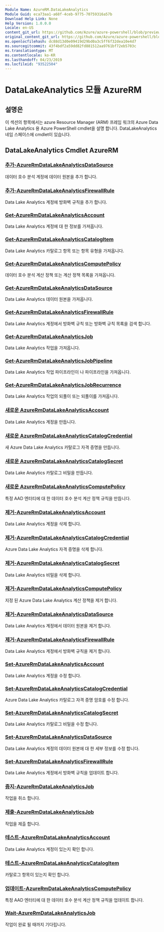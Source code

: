 ```yaml
---
Module Name: AzureRM.DataLakeAnalytics
Module Guid: eca73aa1-a68f-4ceb-9775-70759316a57b
Download Help Link: None
Help Version: 1.0.0.0
Locale: en-US
content_git_url: https://github.com/Azure/azure-powershell/blob/preview/src/ResourceManager/DataLakeAnalytics/Commands.DataLakeAnalytics/help/AzureRM.DataLakeAnalytics.md
original_content_git_url: https://github.com/Azure/azure-powershell/blob/preview/src/ResourceManager/DataLakeAnalytics/Commands.DataLakeAnalytics/help/AzureRM.DataLakeAnalytics.md
ms.openlocfilehash: dc88d13d0e09419d29bd0a3c5ff6f32dea10e4d7
ms.sourcegitcommit: 43f4bdf2a59dd82fd881512aa9761bf72eb5703c
ms.translationtype: MT
ms.contentlocale: ko-KR
ms.lasthandoff: 04/23/2019
ms.locfileid: "93522504"
---
```

# DataLakeAnalytics 모듈 AzureRM
## 설명은
이 섹션의 항목에서는 azure Resource Manager (ARM) 프레임 워크의 Azure Data Lake Analytics 용 Azure PowerShell cmdlet을 설명 합니다. DataLakeAnalytics 네임 스페이스에 cmdlet이 있습니다.

## DataLakeAnalytics Cmdlet AzureRM
### [추가-AzureRmDataLakeAnalyticsDataSource](Add-AzureRmDataLakeAnalyticsDataSource.md)
데이터 호수 분석 계정에 데이터 원본을 추가 합니다.

### [추가-AzureRmDataLakeAnalyticsFirewallRule](Add-AzureRmDataLakeAnalyticsFirewallRule.md)
Data Lake Analytics 계정에 방화벽 규칙을 추가 합니다.

### [Get-AzureRmDataLakeAnalyticsAccount](Get-AzureRmDataLakeAnalyticsAccount.md)
Data Lake Analytics 계정에 대 한 정보를 가져옵니다.

### [Get-AzureRmDataLakeAnalyticsCatalogItem](Get-AzureRmDataLakeAnalyticsCatalogItem.md)
Data Lake Analytics 카탈로그 항목 또는 항목 유형을 가져옵니다.

### [Get-AzureRmDataLakeAnalyticsComputePolicy](Get-AzureRmDataLakeAnalyticsComputePolicy.md)
데이터 호수 분석 계산 정책 또는 계산 정책 목록을 가져옵니다.

### [Get-AzureRmDataLakeAnalyticsDataSource](Get-AzureRmDataLakeAnalyticsDataSource.md)
Data Lake Analytics 데이터 원본을 가져옵니다.

### [Get-AzureRmDataLakeAnalyticsFirewallRule](Get-AzureRmDataLakeAnalyticsFirewallRule.md)
Data Lake Analytics 계정에서 방화벽 규칙 또는 방화벽 규칙 목록을 검색 합니다.

### [Get-AzureRmDataLakeAnalyticsJob](Get-AzureRmDataLakeAnalyticsJob.md)
Data Lake Analytics 작업을 가져옵니다.

### [Get-AzureRmDataLakeAnalyticsJobPipeline](Get-AzureRmDataLakeAnalyticsJobPipeline.md)
Data Lake Analytics 작업 파이프라인이 나 파이프라인을 가져옵니다.

### [Get-AzureRmDataLakeAnalyticsJobRecurrence](Get-AzureRmDataLakeAnalyticsJobRecurrence.md)
Data Lake Analytics 작업의 되풀이 또는 되풀이를 가져옵니다.

### [새로운 AzureRmDataLakeAnalyticsAccount](New-AzureRmDataLakeAnalyticsAccount.md)
Data Lake Analytics 계정을 만듭니다.

### [새로운 AzureRmDataLakeAnalyticsCatalogCredential](New-AzureRmDataLakeAnalyticsCatalogCredential.md)
새 Azure Data Lake Analytics 카탈로그 자격 증명을 만듭니다.

### [새로운 AzureRmDataLakeAnalyticsCatalogSecret](New-AzureRmDataLakeAnalyticsCatalogSecret.md)
Data Lake Analytics 카탈로그 비밀을 만듭니다.

### [새로운 AzureRmDataLakeAnalyticsComputePolicy](New-AzureRmDataLakeAnalyticsComputePolicy.md)
특정 AAD 엔터티에 대 한 데이터 호수 분석 계산 정책 규칙을 만듭니다.

### [제거-AzureRmDataLakeAnalyticsAccount](Remove-AzureRmDataLakeAnalyticsAccount.md)
Data Lake Analytics 계정을 삭제 합니다.

### [제거-AzureRmDataLakeAnalyticsCatalogCredential](Remove-AzureRmDataLakeAnalyticsCatalogCredential.md)
Azure Data Lake Analytics 자격 증명을 삭제 합니다.

### [제거-AzureRmDataLakeAnalyticsCatalogSecret](Remove-AzureRmDataLakeAnalyticsCatalogSecret.md)
Data Lake Analytics 비밀을 삭제 합니다.

### [제거-AzureRmDataLakeAnalyticsComputePolicy](Remove-AzureRmDataLakeAnalyticsComputePolicy.md)
지정 된 Azure Data Lake Analytics 계산 정책을 제거 합니다.

### [제거-AzureRmDataLakeAnalyticsDataSource](Remove-AzureRmDataLakeAnalyticsDataSource.md)
Data Lake Analytics 계정에서 데이터 원본을 제거 합니다.

### [제거-AzureRmDataLakeAnalyticsFirewallRule](Remove-AzureRmDataLakeAnalyticsFirewallRule.md)
Data Lake Analytics 계정에서 방화벽 규칙을 제거 합니다.

### [Set-AzureRmDataLakeAnalyticsAccount](Set-AzureRmDataLakeAnalyticsAccount.md)
Data Lake Analytics 계정을 수정 합니다.

### [Set-AzureRmDataLakeAnalyticsCatalogCredential](Set-AzureRmDataLakeAnalyticsCatalogCredential.md)
Azure Data Lake Analytics 카탈로그 자격 증명 암호를 수정 합니다.

### [Set-AzureRmDataLakeAnalyticsCatalogSecret](Set-AzureRmDataLakeAnalyticsCatalogSecret.md)
Data Lake Analytics 카탈로그 비밀을 수정 합니다.

### [Set-AzureRmDataLakeAnalyticsDataSource](Set-AzureRmDataLakeAnalyticsDataSource.md)
Data Lake Analytics 계정의 데이터 원본에 대 한 세부 정보를 수정 합니다.

### [Set-AzureRmDataLakeAnalyticsFirewallRule](Set-AzureRmDataLakeAnalyticsFirewallRule.md)
Data Lake Analytics 계정에서 방화벽 규칙을 업데이트 합니다.

### [중지-AzureRmDataLakeAnalyticsJob](Stop-AzureRmDataLakeAnalyticsJob.md)
작업을 취소 합니다.

### [제출-AzureRmDataLakeAnalyticsJob](Submit-AzureRmDataLakeAnalyticsJob.md)
작업을 제출 합니다.

### [테스트-AzureRmDataLakeAnalyticsAccount](Test-AzureRmDataLakeAnalyticsAccount.md)
Data Lake Analytics 계정이 있는지 확인 합니다.

### [테스트-AzureRmDataLakeAnalyticsCatalogItem](Test-AzureRmDataLakeAnalyticsCatalogItem.md)
카탈로그 항목이 있는지 확인 합니다.

### [업데이트-AzureRmDataLakeAnalyticsComputePolicy](Update-AzureRmDataLakeAnalyticsComputePolicy.md)
특정 AAD 엔터티에 대 한 데이터 호수 분석 계산 정책 규칙을 업데이트 합니다.

### [Wait-AzureRmDataLakeAnalyticsJob](Wait-AzureRmDataLakeAnalyticsJob.md)
작업이 완료 될 때까지 기다립니다.

